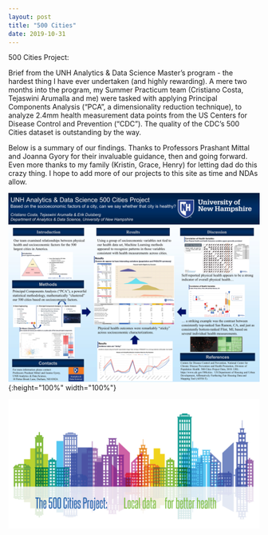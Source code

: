 ```yaml
---
layout: post
title: "500 Cities"
date: 2019-10-31
---
```


500 Cities Project:

Brief from the UNH Analytics & Data Science Master’s program - the hardest thing I have ever undertaken (and highly rewarding). A mere two months into the program, my Summer Practicum team (Cristiano Costa, Tejaswini Arumalla and me) were tasked with applying Principal Components Analysis (“PCA”, a dimensionality reduction technique), to analyze 2.4mm health measurement data points from the US Centers for Disease Control and Prevention (“CDC”). The quality of the CDC’s 500 Cities dataset is outstanding by the way. 

Below is a summary of our findings. Thanks to Professors Prashant Mittal and Joanna Gyory for their invaluable guidance, then and going forward. Even more thanks to my family (Kristin, Grace, Henry) for letting dad do this crazy thing. I hope to add more of our projects to this site as time and NDAs allow.

![test image size](https://github.com/eduisberg/eduisberg.github.io/blob/master/images/20191010%20500%20Cities%20Poster%20Letter.jpg?raw=true){:height="100%" width="100%"}

![image](https://github.com/eduisberg/eduisberg.github.io/blob/master/images/500_Cities.jpg)
